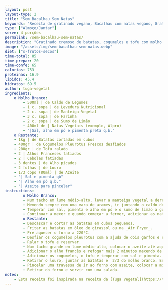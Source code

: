 ```yaml
---
layout: post
layout-type: 2
title: "Sem Bacalhau Sem Natas"
keywords: "Receita de gratinado vegano, Bacalhau com natas vegano, Gratinado de batatas com cogumelos, Como fazer bacalhau vegano, Prato principal sem lactose, Gratinado de Batatas Vegano, Receita de Batatas no Forno com Cogumelos e Tofu, Prato Principal Vegano ao Forno, Gratinado com Molho Branco Vegan, Batatas Gratinadas com Cogumelos Pleurotus, Receita Vegana com Tofu e Legumes, Prato Vegano com Molho Cremoso, Como fazer gratinado de batatas vegano com molho branco, Receita vegana de forno com cogumelos pleurotus, Prato principal vegano fácil e nutritivo, Batatas assadas com tofu e cogumelos, Molho branco sem lactose para receitas veganas, Como desfiar cogumelos para pratos veganos, Receita de gratinado cremoso sem produtos de origem animal, Pratos veganos de forno, Receitas com batatas e tofu, Pratos quentes veganos para jantares especiais, Como substituir creme de leite por natas vegetais, Receita vegana rica em sabor, Prato principal vegano para partilhar"
type: ["Almoço/Jantar"]
serve: 4 porções
permalink: /sem-bacalhau-sem-natas/
description: "Gratinado cremoso de batatas, cogumelos e tofu com molho branco"
image: "/assets/img/sem-bacalhau-sem-natas.webp"
diet: ["s-frutos-secos"]
time-total: 85
time-prepar: 20
time-confe: 65
calorias: 753
proteinas: 16.9
lipidos: 45.4
hidratos: 69.5
author: tuga-vegetal
ingredients:
    o Molho Branco:
        - 500ml | de Caldo de Legumes
        - 1 c. sopa | de Levedura Nutricional
        - 2 c. sopa | de Manteiga Vegetal
        - 3 c. sopa | de Farinha
        - 2 c. sopa | de Sumo de Limão
        - 400ml de | Natas Vegetais (exemplo, Alpro)
        - "|Sal, alho em pó e pimenta preta q.b."
    o Restante:   
    - 1kg | de Batatas cortadas em cubos
    - 400gr | de Cogumelos Pleurotus Frescos desfiados
    - 200gr | de Tofu ralado
    - 2 | Alhos Franceses fatiados
    - 2 | Cebolas fatiadas
    - 3 dentes | de Alho picados
    - 2 folhas | de Louro
    - 1/3 copo (80ml) | de Azeite
    - "| Sal e pimenta qb"
    - "| Alho em pó q.b."
    - "| Azeite para pincelar"
instructions:
        o Molho Branco:
        - Num tacho em lume médio-alto, levar a manteiga vegetal a derreter e adicionar a farinha. 
        - Mexendo sempre com uma vara de arames, ir juntando o caldo de legumes aos poucos.
        - Temperar com sal, pimenta e alho em pó e o sumo de limão a gosto.
        - Continuar a mexer e quando começar a ferver, adicionar as natas. Esperar que comece a ferver novamente e desligar o lume. Este molho não deve ficar muito espesso. Reservar.
        o Restante:
        - Descascar e cortar as batatas em cubos pequenos.
        - Fritar as batatas em óleo de girassol ou na _Air Fryer_.
        - Pré aquecer o forno a 220°C.
        - Desfiar os cogumelos pleurotus com a ajuda de dois garfos e reservar.
        - Ralar o tofu e reservar.
        - Num tacho grande em lume médio-alto, colocar o azeite até aquecer bem. Adicionar a cebola, o alho e o louro e refogar cerca de 2 minutos até a cebola começar a ficar transparente. 
        - Adicionar o alho francês e refogar mais 2 minutos mexendo de vez em quando.
        - Adicionar os cogumelos, o tofu e temperar com sal e pimenta. Tapar e deixar cozinhar 3-4 minutos. 
        - Retirar o louro, juntar as batatas e  2/3 do molho branco. Envolver bem.
        - Pincelar uma travessa de ir ao forno com azeite, colocar a mistura anterior e espalhar uniformemente. Cobrir com o restante molho branco e levar ao forno pré-aquecido a 220°C cerca de 40 minutos até o topo ficar dourado.
        - Retirar do forno e servir com uma salada.
notes:
    - Esta receita foi inspirada na receita da [Tuga Vegetal](https://tugavegetal.com/bacalhau-com-natas-vegano/)   
---
```

